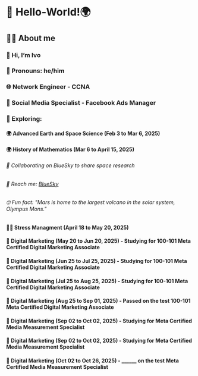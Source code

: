 # 👋 Hello-World!🌍
## 🙋‍♂️ About me 
### 👋 Hi, I’m Ivo
### 👨 Pronouns: he/him
### 🌐 Network Engineer - CCNA
### 📢 Social Media Specialist - Facebook Ads Manager
### 👀 Exploring:
#### 🌍 Advanced Earth and Space Science (Feb 3 to Mar 6, 2025)
#### 🌍 History of Mathematics (Mar 6 to April 15, 2025)
###### 🔗 Collaborating on BlueSky to share space research 
###### 💬 Reach me: [BlueSky](bsky.app/profile/ivojuri.bsky.social)
###### 🤓 Fun fact: "Mars is home to the largest volcano in the solar system, Olympus Mons."
#### 🧘‍♀️ Stress Managment (April 18 to May 20, 2025)
#### 🎯 Digital Marketing (May 20 to Jun 20, 2025) - Studying for 100-101 Meta Certified Digital Marketing Associate
#### 🎯 Digital Marketing (Jun 25 to Jul 25, 2025) - Studying for 100-101 Meta Certified Digital Marketing Associate
#### 🎯 Digital Marketing (Jul 25 to Aug 25, 2025) - Studying for 100-101 Meta Certified Digital Marketing Associate
#### 🎯 Digital Marketing (Aug 25 to Sep 01, 2025) - Passed on the test 100-101 Meta Certified Digital Marketing Associate
#### 🎯 Digital Marketing (Sep 02 to Oct 02, 2025) - Studying for Meta Certified Media Measurement Specialist
#### 🎯 Digital Marketing (Sep 02 to Oct 02, 2025) - Studying for Meta Certified Media Measurement Specialist
#### 🎯 Digital Marketing (Oct 02 to Oct 26, 2025) - ______ on the test Meta Certified Media Measurement Specialist


